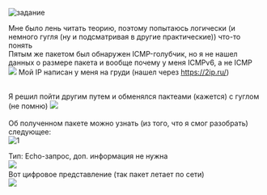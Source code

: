 ![задание](https://user-images.githubusercontent.com/70691206/97531602-9260c800-19c5-11eb-8de7-b9bc0249a6cb.jpg)  

Мне было лень читать теорию, поэтому попытаюсь логически (и немного гугля (ну и подсматривая в другие практические)) что-то понять  
Пятым же пакетом был обнаружен ICMP-голубчик, но я не нашел данных о размере пакета и вообще почему у меня ICMPv6, а не ICMP  
![](https://user-images.githubusercontent.com/70691206/97538784-0903c280-19d2-11eb-90c1-f1ddfd718bd0.jpg)
Мой IP написан у меня на груди (нашел через https://2ip.ru/)  
   
   
Я решил пойти другим путем и обменялся пактеами (кажется) с гуглом (не помню) 
![](https://user-images.githubusercontent.com/70691206/97539734-8aa82000-19d3-11eb-923b-a0ced7d79672.jpg)  
   
Об полученном пакете можно узнать (из того, что я смог разобрать) следующее:  
![1](https://user-images.githubusercontent.com/70691206/97542482-da88e600-19d7-11eb-97fd-7941b37e81df.jpg)
 
Тип: Echo-запрос, доп. информация не нужна  
![](https://user-images.githubusercontent.com/70691206/97542009-1a9b9900-19d7-11eb-9a1f-868d622a0320.jpg)
   
Вот цифровое представление (так пакет летает по сети)  
![](https://user-images.githubusercontent.com/70691206/97541384-2175dc00-19d6-11eb-8cfd-011f2bc32d7b.jpg)  






